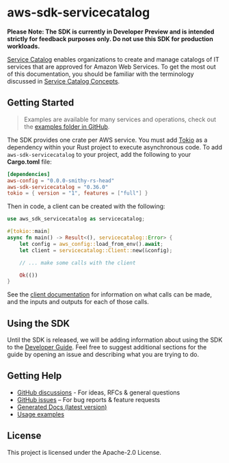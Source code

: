 # aws-sdk-servicecatalog

**Please Note: The SDK is currently in Developer Preview and is intended strictly for
feedback purposes only. Do not use this SDK for production workloads.**

[Service Catalog](http://aws.amazon.com/servicecatalog) enables organizations to create and manage catalogs of IT services that are approved for Amazon Web Services. To get the most out of this documentation, you should be familiar with the terminology discussed in [Service Catalog Concepts](http://docs.aws.amazon.com/servicecatalog/latest/adminguide/what-is_concepts.html).

## Getting Started

> Examples are available for many services and operations, check out the
> [examples folder in GitHub](https://github.com/awslabs/aws-sdk-rust/tree/main/examples).

The SDK provides one crate per AWS service. You must add [Tokio](https://crates.io/crates/tokio)
as a dependency within your Rust project to execute asynchronous code. To add `aws-sdk-servicecatalog` to
your project, add the following to your **Cargo.toml** file:

```toml
[dependencies]
aws-config = "0.0.0-smithy-rs-head"
aws-sdk-servicecatalog = "0.36.0"
tokio = { version = "1", features = ["full"] }
```

Then in code, a client can be created with the following:

```rust
use aws_sdk_servicecatalog as servicecatalog;

#[tokio::main]
async fn main() -> Result<(), servicecatalog::Error> {
    let config = aws_config::load_from_env().await;
    let client = servicecatalog::Client::new(&config);

    // ... make some calls with the client

    Ok(())
}
```

See the [client documentation](https://docs.rs/aws-sdk-servicecatalog/latest/aws_sdk_servicecatalog/client/struct.Client.html)
for information on what calls can be made, and the inputs and outputs for each of those calls.

## Using the SDK

Until the SDK is released, we will be adding information about using the SDK to the
[Developer Guide](https://docs.aws.amazon.com/sdk-for-rust/latest/dg/welcome.html). Feel free to suggest
additional sections for the guide by opening an issue and describing what you are trying to do.

## Getting Help

* [GitHub discussions](https://github.com/awslabs/aws-sdk-rust/discussions) - For ideas, RFCs & general questions
* [GitHub issues](https://github.com/awslabs/aws-sdk-rust/issues/new/choose) – For bug reports & feature requests
* [Generated Docs (latest version)](https://awslabs.github.io/aws-sdk-rust/)
* [Usage examples](https://github.com/awslabs/aws-sdk-rust/tree/main/examples)

## License

This project is licensed under the Apache-2.0 License.

